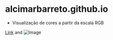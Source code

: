 # alcimarbarreto.github.io

- Visualização de cores a partir da escala RGB

[Link](https://github.com/alcimarbarreto/alcimarbarreto.github.io/tree/master/CoresRGB/index.html) and ![Image](src)
